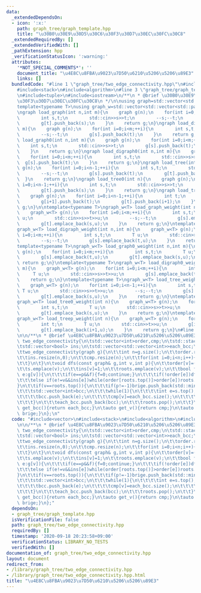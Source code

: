 ```yaml
---
data:
  _extendedDependsOn:
  - icon: ':x:'
    path: graph_tree/graph_template.hpp
    title: "\u30B0\u30E9\u30D5\u30C6\u30F3\u30D7\u30EC\u30FC\u30C8"
  _extendedRequiredBy: []
  _extendedVerifiedWith: []
  _pathExtension: hpp
  _verificationStatusIcon: ':warning:'
  attributes:
    '*NOT_SPECIAL_COMMENTS*': ''
    document_title: "\u4E8C\u8FBA\u9023\u7D50\u6210\u5206\u5206\u89E3"
    links: []
  bundledCode: "#line 1 \"graph_tree/two_edge_connectivity.hpp\"\n#include<vector>\n\
    #include<stack>\n#include<algorithm>\n#line 3 \"graph_tree/graph_template.hpp\"\
    \n#include<tuple>\n#include<iostream>\n/**\n * @brief \u30B0\u30E9\u30D5\u30C6\
    \u30F3\u30D7\u30EC\u30FC\u30C8\n */\n\nusing graph=std::vector<std::vector<int>>;\n\
    template<typename T>\nusing graph_w=std::vector<std::vector<std::pair<int,T>>>;\n\
    \ngraph load_graph(int n,int m){\n    graph g(n);\n    for(int i=0;i<m;++i){\n\
    \        int s,t;\n        std::cin>>s>>t;\n        --s;--t;\n        g[s].push_back(t);\n\
    \        g[t].push_back(s);\n    }\n    return g;\n}\ngraph load_digraph(int n,int\
    \ m){\n    graph g(n);\n    for(int i=0;i<m;++i){\n        int s,t;\n        std::cin>>s>>t;\n\
    \        --s;--t;\n        g[s].push_back(t);\n    }\n    return g;\n}\ngraph\
    \ load_graph0(int n,int m){\n    graph g(n);\n    for(int i=0;i<m;++i){\n    \
    \    int s,t;\n        std::cin>>s>>t;\n        g[s].push_back(t);\n        g[t].push_back(s);\n\
    \    }\n    return g;\n}\ngraph load_digraph0(int n,int m){\n    graph g(n);\n\
    \    for(int i=0;i<m;++i){\n        int s,t;\n        std::cin>>s>>t;\n      \
    \  g[s].push_back(t);\n    }\n    return g;\n}\ngraph load_tree(int n){\n    graph\
    \ g(n);\n    for(int i=0;i<n-1;++i){\n        int s,t;\n        std::cin>>s>>t;\n\
    \        --s;--t;\n        g[s].push_back(t);\n        g[t].push_back(s);\n  \
    \  }\n    return g;\n}\ngraph load_tree0(int n){\n    graph g(n);\n    for(int\
    \ i=0;i<n-1;++i){\n        int s,t;\n        std::cin>>s>>t;\n        g[s].push_back(t);\n\
    \        g[t].push_back(s);\n    }\n    return g;\n}\ngraph load_treep(int n){\n\
    \    graph g(n);\n    for(int i=0;i<n-1;++i){\n        int t;\n        std::cin>>t;\n\
    \        g[i+1].push_back(t);\n        g[t].push_back(i+1);\n    }\n    return\
    \ g;\n}\n\ntemplate<typename T>\ngraph_w<T> load_graph_weight(int n,int m){\n\
    \    graph_w<T> g(n);\n    for(int i=0;i<m;++i){\n        int s,t;\n        T\
    \ u;\n        std::cin>>s>>t>>u;\n        --s;--t;\n        g[s].emplace_back(t,u);\n\
    \        g[t].emplace_back(s,u);\n    }\n    return g;\n}\ntemplate<typename T>\n\
    graph_w<T> load_digraph_weight(int n,int m){\n    graph_w<T> g(n);\n    for(int\
    \ i=0;i<m;++i){\n        int s,t;\n        T u;\n        std::cin>>s>>t>>u;\n\
    \        --s;--t;\n        g[s].emplace_back(t,u);\n    }\n    return g;\n}\n\
    template<typename T>\ngraph_w<T> load_graph0_weight(int n,int m){\n    graph_w<T>\
    \ g(n);\n    for(int i=0;i<m;++i){\n        int s,t;\n        T u;\n        std::cin>>s>>t>>u;\n\
    \        g[s].emplace_back(t,u);\n        g[t].emplace_back(s,u);\n    }\n   \
    \ return g;\n}\ntemplate<typename T>\ngraph_w<T> load_digraph0_weight(int n,int\
    \ m){\n    graph_w<T> g(n);\n    for(int i=0;i<m;++i){\n        int s,t;\n   \
    \     T u;\n        std::cin>>s>>t>>u;\n        g[s].emplace_back(t,u);\n    }\n\
    \    return g;\n}\ntemplate<typename T>\ngraph_w<T> load_tree_weight(int n){\n\
    \    graph_w<T> g(n);\n    for(int i=0;i<n-1;++i){\n        int s,t;\n       \
    \ T u;\n        std::cin>>s>>t>>u;\n        --s;--t;\n        g[s].emplace_back(t,u);\n\
    \        g[t].emplace_back(s,u);\n    }\n    return g;\n}\ntemplate<typename T>\n\
    graph_w<T> load_tree0_weight(int n){\n    graph_w<T> g(n);\n    for(int i=0;i<n-1;++i){\n\
    \        int s,t;\n        T u;\n        std::cin>>s>>t>>u;\n        g[s].emplace_back(t,u);\n\
    \        g[t].emplace_back(s,u);\n    }\n    return g;\n}\ntemplate<typename T>\n\
    graph_w<T> load_treep_weight(int n){\n    graph_w<T> g(n);\n    for(int i=0;i<n-1;++i){\n\
    \        int t;\n        T u;\n        std::cin>>t>>u;\n        g[i+1].emplace_back(t,u);\n\
    \        g[t].emplace_back(i+1,u);\n    }\n    return g;\n}\n#line 5 \"graph_tree/two_edge_connectivity.hpp\"\
    \n\n/**\n * @brief \u4E8C\u8FBA\u9023\u7D50\u6210\u5206\u5206\u89E3\n */\n\nstruct\
    \ two_edge_connectivity{\n\tstd::vector<int>order,cmp;\n\tstd::stack<int> s,roots;\n\
    \tstd::vector<bool> ins;\n\tstd::vector<std::vector<int>>each_bcc;\n\tstd::vector<std::pair<int,int>>brige;\n\
    \ttwo_edge_connectivity(graph g){\n\t\tint n=g.size();\n\t\torder.resize(n,0);\n\
    \t\tins.resize(n,0);\n\t\tcmp.resize(n);\n\t\tfor(int i=0;i<n;i++){\n\t\t\tif(!order[i])dfs(g,i,-1);\n\
    \t\t}\n\t}\n\tvoid dfs(const graph& g,int v,int p){\n\t\torder[v]=(p==-1?0:order[p])+1;\n\
    \t\ts.emplace(v);\n\t\tins[v]=1;\n\t\troots.emplace(v);\n\t\tbool f=1;\n\t\tfor(auto\
    \ e:g[v]){\n\t\t\tif(e==p&&f){f=0;continue;}\n\t\t\tif(!order[e])dfs(g,e,v);\n\
    \t\t\telse if(e!=v&&ins[e])while(order[roots.top()]>order[e])roots.pop();\n\t\t\
    }\n\t\tif(v==roots.top()){\n\t\t\tif(p!=-1)brige.push_back(std::minmax(p,v));\n\
    \t\t\tstd::vector<int>bcc;\n\t\t\twhile(1){\n\t\t\t\tint e=s.top();s.pop();ins[e]=0;\n\
    \t\t\t\tbcc.push_back(e);\n\t\t\t\tcmp[v]=each_bcc.size();\n\t\t\t\tif(e==v)break;\n\
    \t\t\t}\n\t\t\teach_bcc.push_back(bcc);\n\t\t\troots.pop();\n\t\t}\n\t}\n\tauto\
    \ get_bcc(){return each_bcc;}\n\tauto get_v(){return cmp;}\n\tauto get_brige(){return\
    \ brige;}\n};\n"
  code: "#include<vector>\n#include<stack>\n#include<algorithm>\n#include\"graph_template.hpp\"\
    \n\n/**\n * @brief \u4E8C\u8FBA\u9023\u7D50\u6210\u5206\u5206\u89E3\n */\n\nstruct\
    \ two_edge_connectivity{\n\tstd::vector<int>order,cmp;\n\tstd::stack<int> s,roots;\n\
    \tstd::vector<bool> ins;\n\tstd::vector<std::vector<int>>each_bcc;\n\tstd::vector<std::pair<int,int>>brige;\n\
    \ttwo_edge_connectivity(graph g){\n\t\tint n=g.size();\n\t\torder.resize(n,0);\n\
    \t\tins.resize(n,0);\n\t\tcmp.resize(n);\n\t\tfor(int i=0;i<n;i++){\n\t\t\tif(!order[i])dfs(g,i,-1);\n\
    \t\t}\n\t}\n\tvoid dfs(const graph& g,int v,int p){\n\t\torder[v]=(p==-1?0:order[p])+1;\n\
    \t\ts.emplace(v);\n\t\tins[v]=1;\n\t\troots.emplace(v);\n\t\tbool f=1;\n\t\tfor(auto\
    \ e:g[v]){\n\t\t\tif(e==p&&f){f=0;continue;}\n\t\t\tif(!order[e])dfs(g,e,v);\n\
    \t\t\telse if(e!=v&&ins[e])while(order[roots.top()]>order[e])roots.pop();\n\t\t\
    }\n\t\tif(v==roots.top()){\n\t\t\tif(p!=-1)brige.push_back(std::minmax(p,v));\n\
    \t\t\tstd::vector<int>bcc;\n\t\t\twhile(1){\n\t\t\t\tint e=s.top();s.pop();ins[e]=0;\n\
    \t\t\t\tbcc.push_back(e);\n\t\t\t\tcmp[v]=each_bcc.size();\n\t\t\t\tif(e==v)break;\n\
    \t\t\t}\n\t\t\teach_bcc.push_back(bcc);\n\t\t\troots.pop();\n\t\t}\n\t}\n\tauto\
    \ get_bcc(){return each_bcc;}\n\tauto get_v(){return cmp;}\n\tauto get_brige(){return\
    \ brige;}\n};"
  dependsOn:
  - graph_tree/graph_template.hpp
  isVerificationFile: false
  path: graph_tree/two_edge_connectivity.hpp
  requiredBy: []
  timestamp: '2020-09-18 20:23:58+09:00'
  verificationStatus: LIBRARY_NO_TESTS
  verifiedWith: []
documentation_of: graph_tree/two_edge_connectivity.hpp
layout: document
redirect_from:
- /library/graph_tree/two_edge_connectivity.hpp
- /library/graph_tree/two_edge_connectivity.hpp.html
title: "\u4E8C\u8FBA\u9023\u7D50\u6210\u5206\u5206\u89E3"
---
```

